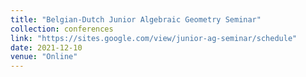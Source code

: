 ```yaml
---
title: "Belgian-Dutch Junior Algebraic Geometry Seminar"
collection: conferences
link: "https://sites.google.com/view/junior-ag-seminar/schedule"
date: 2021-12-10
venue: "Online"
---
```

